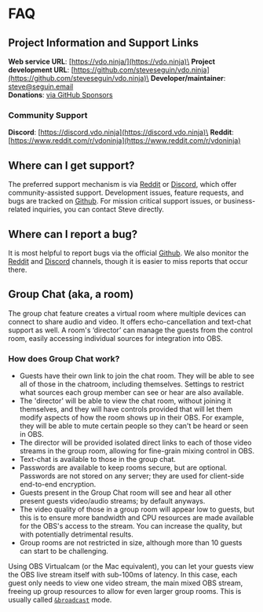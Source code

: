 # FAQ

## Project Information and Support Links

**Web service URL**: [https://vdo.ninja/](https://vdo.ninja)\
**Project development URL**: [https://github.com/steveseguin/vdo.ninja](https://github.com/steveseguin/vdo.ninja)\
**Developer/maintainer**: [steve@seguin.email](mailto:steve@seguin.email)\
**Donations**: [via GitHub Sponsors](https://github.com/steveseguin/obsninja/wiki/Sponsor-%E2%9D%A4)

### Community Support

**Discord**: [https://discord.vdo.ninja](https://discord.vdo.ninja)\
**Reddit**: [https://www.reddit.com/r/vdoninja](https://www.reddit.com/r/vdoninja)

## Where can I get support?

The preferred support mechanism is via [Reddit](https://www.reddit.com/r/obsninja) or [Discord](https://discord.gg/6RqafB), which offer community-assisted support. Development issues, feature requests, and bugs are tracked on [Github](https://github.com/steveseguin/obsninja). For mission critical support issues, or business-related inquiries, you can contact Steve directly.

## Where can I report a bug?

It is most helpful to report bugs via the official [Github](https://github.com/steveseguin/obsninja). We also monitor the [Reddit](https://www.reddit.com/r/obsninja) and [Discord](https://discord.gg/6RqafB) channels, though it is easier to miss reports that occur there.

## Group Chat (aka, a room)

The group chat feature creates a virtual room where multiple devices can connect to share audio and video. It offers echo-cancellation and text-chat support as well. A room's ‘director’ can manage the guests from the control room, easily accessing individual sources for integration into OBS.

### How does Group Chat work?

* Guests have their own link to join the chat room. They will be able to see all of those in the chatroom, including themselves. Settings to restrict what sources each group member can see or hear are also available.&#x20;
* The 'director' will be able to view the chat room, without joining it themselves, and they will have controls provided that will let them modify aspects of how the room shows up in their OBS. For example, they will be able to mute certain people so they can't be heard or seen in OBS.
* The director will be provided isolated direct links to each of those video streams in the group room, allowing for fine-grain mixing control in OBS.
* Text-chat is available to those in the group chat.
* Passwords are available to keep rooms secure, but are optional. Passwords are not stored on any server; they are used for client-side end-to-end encryption.
* Guests present in the Group Chat room will see and hear all other present guests video/audio streams; by default anyways.
* The video quality of those in a group room will appear low to guests, but this is to ensure more bandwidth and CPU resources are made available for the OBS's access to the stream. You can increase the quality, but with potentially detrimental results.
* Group rooms are not restricted in size, although more than 10 guests can start to be challenging.

Using OBS Virtualcam (or the Mac equivalent), you can let your guests view the OBS live stream itself with sub-100ms of latency. In this case, each guest only needs to view one video stream, the main mixed OBS stream, freeing up group resources to allow for even larger group rooms. This is usually called [`&broadcast`](advanced-settings/video-parameters/broadcast.md) mode.

